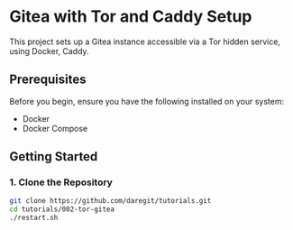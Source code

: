 # Gitea with Tor and Caddy Setup

This project sets up a Gitea instance accessible via a Tor hidden service, using Docker, Caddy.

## Prerequisites

Before you begin, ensure you have the following installed on your system:

- Docker
- Docker Compose

## Getting Started

### 1. Clone the Repository

```sh
git clone https://github.com/daregit/tutorials.git
cd tutorials/002-tor-gitea
./restart.sh

```
